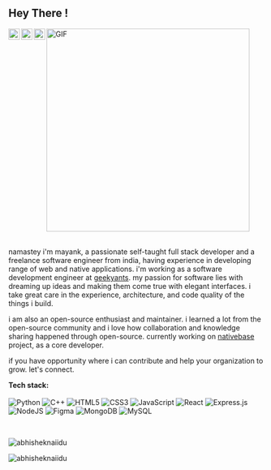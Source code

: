 ## Hey There !
 <img alt="GIF" src="https://github.com/abhisheknaiidu/abhisheknaiidu/blob/master/code.gif?raw=true" width="400"/>
<a href="https://www.instagram.com/mayankp06__/">
  <img align="left" alt="Mayank's Instagram" width="22px" src="https://raw.githubusercontent.com/hussainweb/hussainweb/main/icons/instagram.png" />
</a>
<a href="https://twitter.com/mayankp09_">
  <img align="left" alt="Mayank | Twitter" width="22px" src="https://raw.githubusercontent.com/peterthehan/peterthehan/master/assets/twitter.svg" />
</a>
<a href="https://www.linkedin.com/in/mayank-pagar/">
  <img align="left" alt="Abhishek's LinkedIN" width="22px" src="https://raw.githubusercontent.com/peterthehan/peterthehan/master/assets/linkedin.svg" />
</a>

<!-- ![](https://visitor-badge.glitch.me/badge?page_id=mayank-96.mayank-96) -->

<br />
<br />

namastey i'm mayank, a passionate self-taught full stack developer and a freelance software engineer from india, having experience in developing range of web and native applications. i'm working as a software development engineer at [geekyants](https://geekyants.com/). my passion for software lies with dreaming up ideas and making them come true with elegant interfaces. i take great care in the experience, architecture, and code quality of the things i build.

i am also an open-source enthusiast and maintainer. i learned a lot from the open-source community and i love how collaboration and knowledge sharing happened through open-source. currently working on [nativebase](https://nativebase.io/) project, as a core developer.

if you have opportunity where i can contribute and help your organization to grow. let's connect. 

  
  **Tech stack:**  <br /><br />
  ![Python](https://img.shields.io/badge/python-3670A0?style=for-the-badge&logo=python&logoColor=ffdd54)
  ![C++](https://img.shields.io/badge/c++-%2300599C.svg?style=for-the-badge&logo=c%2B%2B&logoColor=white)
  ![HTML5](https://img.shields.io/badge/html5-%23E34F26.svg?style=for-the-badge&logo=html5&logoColor=white)
  ![CSS3](https://img.shields.io/badge/css3-%231572B6.svg?style=for-the-badge&logo=css3&logoColor=white)
  ![JavaScript](https://img.shields.io/badge/javascript-%23323330.svg?style=for-the-badge&logo=javascript&logoColor=%23F7DF1E)
  ![React](https://img.shields.io/badge/react-%2320232a.svg?style=for-the-badge&logo=react&logoColor=%2361DAFB)
  ![Express.js](https://img.shields.io/badge/express.js-%23404d59.svg?style=for-the-badge&logo=express&logoColor=%2361DAFB)
  ![NodeJS](https://img.shields.io/badge/node.js-6DA55F?style=for-the-badge&logo=node.js&logoColor=white)
  ![Figma](https://img.shields.io/badge/figma-%23F24E1E.svg?style=for-the-badge&logo=figma&logoColor=white)
  ![MongoDB](https://img.shields.io/badge/MongoDB-%234ea94b.svg?style=for-the-badge&logo=mongodb&logoColor=white)
  ![MySQL](https://img.shields.io/badge/mysql-%2300f.svg?style=for-the-badge&logo=mysql&logoColor=white)

<br />

<p> <img src="https://github-readme-stats.vercel.app/api?username=mayank-96&show_icons=true&theme=gotham&include_all_commits=true&count_private=true" alt="abhisheknaiidu" /> </p>

<p> <img src="https://github-readme-stats.vercel.app/api/top-langs/?username=mayank-96&layout=compact&text_color=daf7dc&bg_color=151515" alt="abhisheknaiidu" /> </p>
